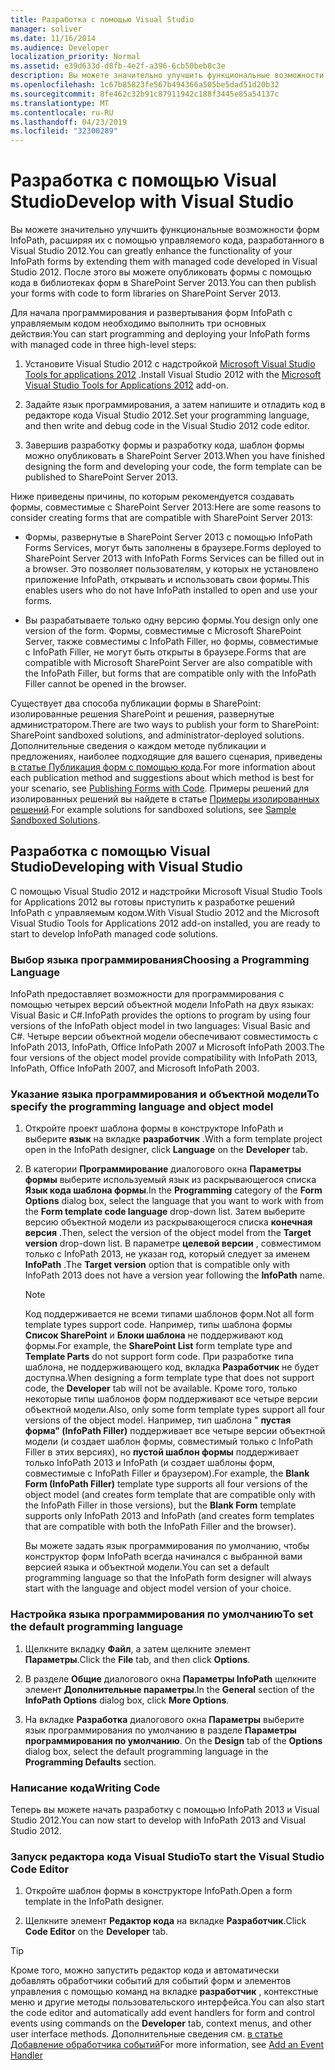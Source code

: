 ```yaml
---
title: Разработка с помощью Visual Studio
manager: soliver
ms.date: 11/16/2014
ms.audience: Developer
localization_priority: Normal
ms.assetid: e39d633d-d8fb-4e2f-a396-6cb50beb8c3e
description: Вы можете значительно улучшить функциональные возможности форм InfoPath, расширяя их с помощью управляемого кода, разработанного в Visual Studio 2012. После этого вы можете опубликовать формы с помощью кода в библиотеках форм в SharePoint Server 2013.
ms.openlocfilehash: 1c67b85823fe567b494366a505be5dad51d20b32
ms.sourcegitcommit: 8fe462c32b91c87911942c188f3445e85a54137c
ms.translationtype: MT
ms.contentlocale: ru-RU
ms.lasthandoff: 04/23/2019
ms.locfileid: "32300289"
---
```

# <a name="develop-with-visual-studio"></a><span data-ttu-id="175ae-104">Разработка с помощью Visual Studio</span><span class="sxs-lookup"><span data-stu-id="175ae-104">Develop with Visual Studio</span></span>

<span data-ttu-id="175ae-105">Вы можете значительно улучшить функциональные возможности форм InfoPath, расширяя их с помощью управляемого кода, разработанного в Visual Studio 2012.</span><span class="sxs-lookup"><span data-stu-id="175ae-105">You can greatly enhance the functionality of your InfoPath forms by extending them with managed code developed in Visual Studio 2012.</span></span> <span data-ttu-id="175ae-106">После этого вы можете опубликовать формы с помощью кода в библиотеках форм в SharePoint Server 2013.</span><span class="sxs-lookup"><span data-stu-id="175ae-106">You can then publish your forms with code to form libraries on SharePoint Server 2013.</span></span>
  
<span data-ttu-id="175ae-107">Для начала программирования и развертывания форм InfoPath с управляемым кодом необходимо выполнить три основных действия:</span><span class="sxs-lookup"><span data-stu-id="175ae-107">You can start programming and deploying your InfoPath forms with managed code in three high-level steps:</span></span>
  
1. <span data-ttu-id="175ae-108">Установите Visual Studio 2012 с надстройкой [Microsoft Visual Studio Tools for applications 2012](https://www.microsoft.com/en-us/download/details.aspx?id=38807) .</span><span class="sxs-lookup"><span data-stu-id="175ae-108">Install Visual Studio 2012 with the [Microsoft Visual Studio Tools for Applications 2012](https://www.microsoft.com/en-us/download/details.aspx?id=38807) add-on.</span></span> 
    
2. <span data-ttu-id="175ae-109">Задайте язык программирования, а затем напишите и отладить код в редакторе кода Visual Studio 2012.</span><span class="sxs-lookup"><span data-stu-id="175ae-109">Set your programming language, and then write and debug code in the Visual Studio 2012 code editor.</span></span>
    
3. <span data-ttu-id="175ae-110">Завершив разработку формы и разработку кода, шаблон формы можно опубликовать в SharePoint Server 2013.</span><span class="sxs-lookup"><span data-stu-id="175ae-110">When you have finished designing the form and developing your code, the form template can be published to SharePoint Server 2013.</span></span>
    
<span data-ttu-id="175ae-111">Ниже приведены причины, по которым рекомендуется создавать формы, совместимые с SharePoint Server 2013:</span><span class="sxs-lookup"><span data-stu-id="175ae-111">Here are some reasons to consider creating forms that are compatible with SharePoint Server 2013:</span></span>
  
- <span data-ttu-id="175ae-112">Формы, развернутые в SharePoint Server 2013 с помощью InfoPath Forms Services, могут быть заполнены в браузере.</span><span class="sxs-lookup"><span data-stu-id="175ae-112">Forms deployed to SharePoint Server 2013 with InfoPath Forms Services can be filled out in a browser.</span></span> <span data-ttu-id="175ae-113">Это позволяет пользователям, у которых не установлено приложение InfoPath, открывать и использовать свои формы.</span><span class="sxs-lookup"><span data-stu-id="175ae-113">This enables users who do not have InfoPath installed to open and use your forms.</span></span>
    
- <span data-ttu-id="175ae-114">Вы разрабатываете только одну версию формы.</span><span class="sxs-lookup"><span data-stu-id="175ae-114">You design only one version of the form.</span></span> <span data-ttu-id="175ae-115">Формы, совместимые с Microsoft SharePoint Server, также совместимы с InfoPath Filler, но формы, совместимые с InfoPath Filler, не могут быть открыты в браузере.</span><span class="sxs-lookup"><span data-stu-id="175ae-115">Forms that are compatible with Microsoft SharePoint Server are also compatible with the InfoPath Filler, but forms that are compatible only with the InfoPath Filler cannot be opened in the browser.</span></span>
    
<span data-ttu-id="175ae-116">Существует два способа публикации формы в SharePoint: изолированные решения SharePoint и решения, развернутые администратором.</span><span class="sxs-lookup"><span data-stu-id="175ae-116">There are two ways to publish your form to SharePoint: SharePoint sandboxed solutions, and administrator-deployed solutions.</span></span> <span data-ttu-id="175ae-117">Дополнительные сведения о каждом методе публикации и предложениях, наиболее подходящие для вашего сценария, приведены [в статье Публикация форм с помощью кода](publishing-forms-with-code.md).</span><span class="sxs-lookup"><span data-stu-id="175ae-117">For more information about each publication method and suggestions about which method is best for your scenario, see [Publishing Forms with Code](publishing-forms-with-code.md).</span></span> <span data-ttu-id="175ae-118">Примеры решений для изолированных решений вы найдете в статье [Примеры изолированных решений](sample-sandboxed-solutions.md).</span><span class="sxs-lookup"><span data-stu-id="175ae-118">For example solutions for sandboxed solutions, see [Sample Sandboxed Solutions](sample-sandboxed-solutions.md).</span></span>
  
## <a name="developing-with-visual-studio"></a><span data-ttu-id="175ae-119">Разработка с помощью Visual Studio</span><span class="sxs-lookup"><span data-stu-id="175ae-119">Developing with Visual Studio</span></span>

<span data-ttu-id="175ae-120">С помощью Visual Studio 2012 и надстройки Microsoft Visual Studio Tools for Applications 2012 вы готовы приступить к разработке решений InfoPath с управляемым кодом.</span><span class="sxs-lookup"><span data-stu-id="175ae-120">With Visual Studio 2012 and the Microsoft Visual Studio Tools for Applications 2012 add-on installed, you are ready to start to develop InfoPath managed code solutions.</span></span>
  
### <a name="choosing-a-programming-language"></a><span data-ttu-id="175ae-121">Выбор языка программирования</span><span class="sxs-lookup"><span data-stu-id="175ae-121">Choosing a Programming Language</span></span>

<span data-ttu-id="175ae-122">InfoPath предоставляет возможности для программирования с помощью четырех версий объектной модели InfoPath на двух языках: Visual Basic и C#.</span><span class="sxs-lookup"><span data-stu-id="175ae-122">InfoPath provides the options to program by using four versions of the InfoPath object model in two languages: Visual Basic and C#.</span></span> <span data-ttu-id="175ae-123">Четыре версии объектной модели обеспечивают совместимость с InfoPath 2013, InfoPath, Office InfoPath 2007 и Microsoft InfoPath 2003.</span><span class="sxs-lookup"><span data-stu-id="175ae-123">The four versions of the object model provide compatibility with InfoPath 2013, InfoPath, Office InfoPath 2007, and Microsoft InfoPath 2003.</span></span>
  
### <a name="to-specify-the-programming-language-and-object-model"></a><span data-ttu-id="175ae-124">Указание языка программирования и объектной модели</span><span class="sxs-lookup"><span data-stu-id="175ae-124">To specify the programming language and object model</span></span>

1. <span data-ttu-id="175ae-125">Откройте проект шаблона формы в конструкторе InfoPath и выберите **язык** на вкладке **разработчик** .</span><span class="sxs-lookup"><span data-stu-id="175ae-125">With a form template project open in the InfoPath designer, click **Language** on the **Developer** tab.</span></span> 
    
2. <span data-ttu-id="175ae-126">В категории **Программирование** диалогового окна **Параметры формы** выберите используемый язык из раскрывающегося списка **Язык кода шаблона формы**.</span><span class="sxs-lookup"><span data-stu-id="175ae-126">In the **Programming** category of the **Form Options** dialog box, select the language that you want to work with from the **Form template code language** drop-down list.</span></span> <span data-ttu-id="175ae-127">Затем выберите версию объектной модели из раскрывающегося списка **конечная версия** .</span><span class="sxs-lookup"><span data-stu-id="175ae-127">Then, select the version of the object model from the **Target version** drop-down list.</span></span> <span data-ttu-id="175ae-128">В параметре **целевой версии** , совместимом только с InfoPath 2013, не указан год, который следует за именем **InfoPath** .</span><span class="sxs-lookup"><span data-stu-id="175ae-128">The **Target version** option that is compatible only with InfoPath 2013 does not have a version year following the **InfoPath** name.</span></span> 
    
    > [!NOTE]
    > <span data-ttu-id="175ae-129">Код поддерживается не всеми типами шаблонов форм.</span><span class="sxs-lookup"><span data-stu-id="175ae-129">Not all form template types support code.</span></span> <span data-ttu-id="175ae-130">Например, типы шаблона формы **Список SharePoint** и **Блоки шаблона** не поддерживают код формы.</span><span class="sxs-lookup"><span data-stu-id="175ae-130">For example, the **SharePoint List** form template type and **Template Parts** do not support form code.</span></span> <span data-ttu-id="175ae-131">При разработке типа шаблона, не поддерживающего код, вкладка **Разработчик** не будет доступна.</span><span class="sxs-lookup"><span data-stu-id="175ae-131">When designing a form template type that does not support code, the **Developer** tab will not be available.</span></span> <span data-ttu-id="175ae-132">Кроме того, только некоторые типы шаблонов форм поддерживают все четыре версии объектной модели.</span><span class="sxs-lookup"><span data-stu-id="175ae-132">Also, only some form template types support all four versions of the object model.</span></span> <span data-ttu-id="175ae-133">Например, тип шаблона " **пустая форма" (InfoPath Filler)** поддерживает все четыре версии объектной модели (и создает шаблон формы, совместимый только с InfoPath Filler в этих версиях), но **пустой шаблон формы** поддерживает только InfoPath 2013 и InfoPath (и создает шаблоны форм, совместимые с InfoPath Filler и браузером).</span><span class="sxs-lookup"><span data-stu-id="175ae-133">For example, the **Blank Form (InfoPath Filler)** template type supports all four versions of the object model (and creates form template that are compatible only with the InfoPath Filler in those versions), but the **Blank Form** template supports only InfoPath 2013 and InfoPath (and creates form templates that are compatible with both the InfoPath Filler and the browser).</span></span> 
  
    <span data-ttu-id="175ae-134">Вы можете задать язык программирования по умолчанию, чтобы конструктор форм InfoPath всегда начинался с выбранной вами версией языка и объектной модели.</span><span class="sxs-lookup"><span data-stu-id="175ae-134">You can set a default programming language so that the InfoPath form designer will always start with the language and object model version of your choice.</span></span>
    
### <a name="to-set-the-default-programming-language"></a><span data-ttu-id="175ae-135">Настройка языка программирования по умолчанию</span><span class="sxs-lookup"><span data-stu-id="175ae-135">To set the default programming language</span></span>

1. <span data-ttu-id="175ae-136">Щелкните вкладку **Файл**, а затем щелкните элемент **Параметры**.</span><span class="sxs-lookup"><span data-stu-id="175ae-136">Click the **File** tab, and then click **Options**.</span></span>
    
2. <span data-ttu-id="175ae-137">В разделе **Общие** диалогового окна **Параметры InfoPath** щелкните элемент **Дополнительные параметры**.</span><span class="sxs-lookup"><span data-stu-id="175ae-137">In the **General** section of the **InfoPath Options** dialog box, click **More Options**.</span></span>
    
3. <span data-ttu-id="175ae-138">На вкладке **Разработка** диалогового окна **Параметры** выберите язык программирования по умолчанию в разделе **Параметры программирования по умолчанию**. </span><span class="sxs-lookup"><span data-stu-id="175ae-138">On the **Design** tab of the **Options** dialog box, select the default programming language in the **Programming Defaults** section.</span></span> 
    
### <a name="writing-code"></a><span data-ttu-id="175ae-139">Написание кода</span><span class="sxs-lookup"><span data-stu-id="175ae-139">Writing Code</span></span>

<span data-ttu-id="175ae-140">Теперь вы можете начать разработку с помощью InfoPath 2013 и Visual Studio 2012.</span><span class="sxs-lookup"><span data-stu-id="175ae-140">You can now start to develop with InfoPath 2013 and Visual Studio 2012.</span></span> 
  
### <a name="to-start-the-visual-studio-code-editor"></a><span data-ttu-id="175ae-141">Запуск редактора кода Visual Studio</span><span class="sxs-lookup"><span data-stu-id="175ae-141">To start the Visual Studio Code Editor</span></span>

1. <span data-ttu-id="175ae-142">Откройте шаблон формы в конструкторе InfoPath.</span><span class="sxs-lookup"><span data-stu-id="175ae-142">Open a form template in the InfoPath designer.</span></span>
    
2. <span data-ttu-id="175ae-143">Щелкните элемент **Редактор кода** на вкладке **Разработчик**.</span><span class="sxs-lookup"><span data-stu-id="175ae-143">Click **Code Editor** on the **Developer** tab.</span></span> 
    
> [!TIP]
> <span data-ttu-id="175ae-144">Кроме того, можно запустить редактор кода и автоматически добавлять обработчики событий для событий форм и элементов управления с помощью команд на вкладке **разработчик** , контекстные меню и другие методы пользовательского интерфейса.</span><span class="sxs-lookup"><span data-stu-id="175ae-144">You can also start the code editor and automatically add event handlers for form and control events using commands on the **Developer** tab, context menus, and other user interface methods.</span></span> <span data-ttu-id="175ae-145">Дополнительные сведения см. [в статье Добавление обработчика событий](how-to-add-an-event-handler.md)</span><span class="sxs-lookup"><span data-stu-id="175ae-145">For more information, see [Add an Event Handler](how-to-add-an-event-handler.md)</span></span>
  

